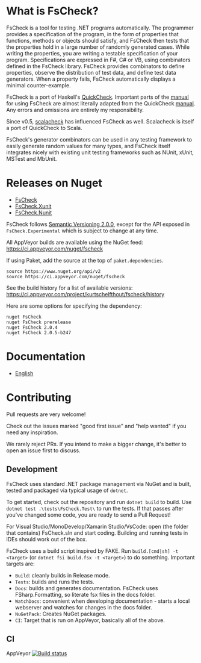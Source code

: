 
# What is FsCheck?

FsCheck is a tool for testing .NET programs automatically. The programmer provides a specification of the program, in the form of properties that functions, methods or objects should satisfy, and FsCheck then tests that the properties hold in a large number of randomly generated cases. While writing the properties, you are writing a testable specification of your program. Specifications are expressed in F#, C# or VB, using combinators defined in the FsCheck library. FsCheck provides combinators to define properties, observe the distribution of test data, and define test data generators. When a property fails, FsCheck automatically displays a minimal counter-example.

FsCheck is a port of Haskell's [QuickCheck](http://www.cse.chalmers.se/~rjmh/QuickCheck/). Important parts of the [manual](https://fscheck.github.io/FsCheck/) for using FsCheck are almost literally adapted from the QuickCheck [manual](http://www.cse.chalmers.se/~rjmh/QuickCheck/manual.html). Any errors and omissions are entirely my responsibility.

Since v0.5, [scalacheck](https://github.com/rickynils/scalacheck) has influenced FsCheck as well. Scalacheck is itself a port of QuickCheck to Scala.

FsCheck's generator combinators can be used in any testing framework to easily generate random values for many types, and FsCheck itself integrates nicely with existing unit testing frameworks such as NUnit, xUnit, MSTest and MbUnit.

# Releases on Nuget

* [FsCheck](http://nuget.org/List/Packages/FsCheck)
* [FsCheck.Xunit](http://nuget.org/List/Packages/FsCheck.Xunit)
* [FsCheck.Nunit](http://www.nuget.org/packages/FsCheck.Nunit/)

FsCheck follows [Semantic Versioning 2.0.0](http://semver.org/spec/v2.0.0.html), except for the API exposed in `FsCheck.Experimental` which is subject to change at any time.

All AppVeyor builds are available using the NuGet feed: <https://ci.appveyor.com/nuget/fscheck>

If using Paket, add the source at the top of `paket.dependencies`.

```paket
source https://www.nuget.org/api/v2
source https://ci.appveyor.com/nuget/fscheck
```

See the build history for a list of available versions: <https://ci.appveyor.com/project/kurtschelfthout/fscheck/history>

Here are some options for specifying the dependency:

```paket
nuget FsCheck
nuget FsCheck prerelease
nuget FsCheck 2.0.4
nuget FsCheck 2.0.5-b247
```

# Documentation

* [English](https://fscheck.github.io/FsCheck/)

# Contributing

Pull requests are very welcome!

Check out the issues marked "good first issue" and "help wanted" if you need any inspiration.

We rarely reject PRs. If you intend to make a bigger change, it's better to open an issue first to discuss.

## Development

FsCheck uses standard .NET package management via NuGet and is built, tested and packaged via typical usage of `dotnet`.

To get started, check out the repository and run `dotnet build` to build. Use `dotnet test .\tests\FsCheck.Test\` to run the tests. If that passes after you've changed some code, you are ready to send a Pull Request!

For Visual Studio/MonoDevelop/Xamarin Studio/VsCode: open (the folder that contains) FsCheck.sln and start coding. Building and running tests in IDEs should work out of the box.

FsCheck uses a build script inspired by FAKE. Run `build.[cmd|sh] -t <Target>` (or `dotnet fsi build.fsx -t <Target>`) to do something. Important targets are:

* `Build`: cleanly builds in Release mode.
* `Tests`: builds and runs the tests.
* `Docs`:  builds and generates documentation. FsCheck uses FSharp.Formatting, so literate fsx files in the docs folder.
* `WatchDocs`: convenient when developing documentation - starts a local webserver and watches for changes in the docs folder.
* `NuGetPack`: Creates NuGet packages.
* `CI`: Target that is run on AppVeyor, basically all of the above.

## CI

AppVeyor [![Build status](https://ci.appveyor.com/api/projects/status/7ytaslpgxxtw7036/branch/master)](https://ci.appveyor.com/project/kurtschelfthout/fscheck)
